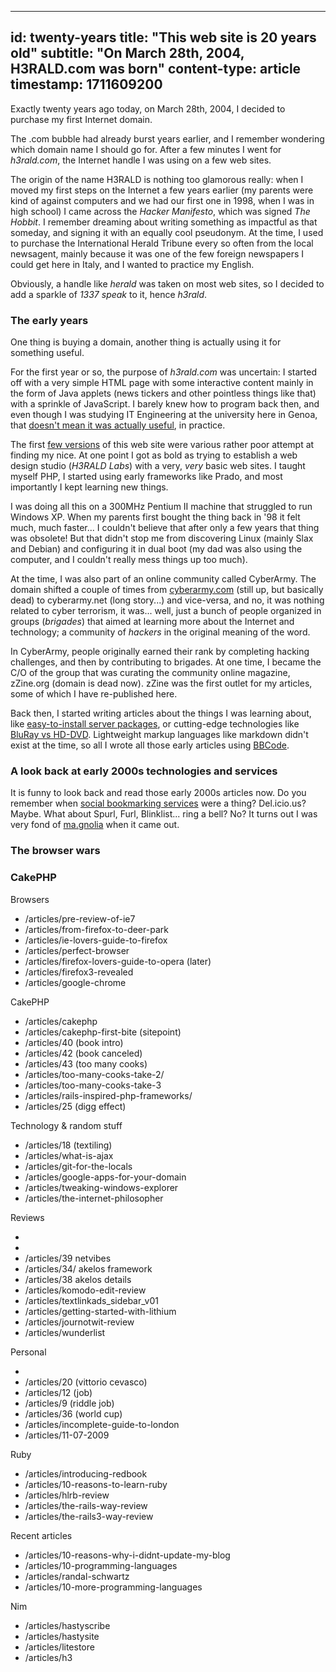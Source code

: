 -----
id: twenty-years
title: "This web site is 20 years old"
subtitle: "On March 28th, 2004, H3RALD.com was born"
content-type: article
timestamp: 1711609200
-----

Exactly twenty years ago today, on March 28th, 2004, I decided to purchase my first Internet domain. 

The .com bubble had already burst years earlier, and I remember wondering which domain name I should go for. After a few minutes I went for *h3rald.com*, the Internet handle I was using on a few web sites.

The origin of the name H3RALD is nothing too glamorous really: when I moved my first steps on the Internet a few years earlier (my parents were kind of against computers and we had our first one in 1998, when I was in high school) I came across the *Hacker Manifesto*, which was signed *The Hobbit*. I remember dreaming about writing something as impactful as that someday, and signing it with an equally cool pseudonym. At the time, I used to purchase the International Herald Tribune every so often from the local newsagent, mainly because it was one of the few foreign newspapers I could get here in Italy, and I wanted to practice my English.

Obviously, a handle like *herald* was taken on most web sites, so I decided to add a sparkle of *1337 speak* to it, hence *h3rald*.

### The early years

One thing is buying a domain, another thing is actually using it for something useful. 

For the first year or so, the purpose of *h3rald.com* was uncertain: I started off with a very simple HTML page with some interactive content mainly in the form of Java applets (news tickers and other pointless things like that) with a sprinkle of JavaScript. I barely knew how to program back then, and even though I was studying IT Engineering at the university here in Genoa, that [doesn't mean it was actually useful](/articles/academic), in practice.

The first [few versions](/h3rald/) of this web site were various rather poor attempt at finding my nice. At one point I got as bold as trying to establish a web design studio (_H3RALD Labs_) with a very, _very_ basic web sites. I taught myself PHP, I started using early frameworks like Prado, and most importantly I kept learning new things. 

I was doing all this on a 300MHz Pentium II machine that struggled to run Windows XP. When my parents first bought the thing back in '98 it felt much, much faster... I couldn't believe that after only a few years that thing was obsolete! But that didn't stop me from discovering Linux (mainly Slax and Debian) and configuring it in dual boot (my dad was also using the computer, and I couldn't really mess things up too much).

At the time, I was also part of an online community called CyberArmy. The domain shifted a couple of times from [cyberarmy.com](https://www.cyberarmy.com) (still up, but basically dead) to cyberarmy.net (long story...) and vice-versa, and no, it was nothing related to cyber terrorism, it was... well, just a bunch of people organized in groups (_brigades_) that aimed at learning more about the Internet and technology; a community of _hackers_ in the original meaning of the word.

In CyberArmy, people originally earned their rank by completing hacking challenges, and then by contributing to brigades. At one time, I became the C/O of the group that was curating the community online magazine, zZine.org (domain is dead now). zZine was the first outlet for my articles, some of which I have re-published here.

Back then, I started writing articles about the things I was learning about, like [easy-to-install server packages](/articles/server-packages), or cutting-edge technologies like [BluRay vs HD-DVD](/articles/next-generation-dvds). Lightweight markup languages like markdown didn't exist at the time, so all I wrote all those early articles using [BBCode](https://en.m.wikipedia.org/wiki/BBCode).

### A look back at early 2000s technologies and services

It is funny to look back and read those early 2000s articles now. Do you remember when [social bookmarking services](/articles/social-bookmarking-services) were a thing? Del.icio.us? Maybe. What about Spurl, Furl, Blinklist... ring a bell? No? It turns out I was very fond of [ma.gnolia](/articles/magnolia) when it came out. 

### The browser wars

### CakePHP

Browsers

- /articles/pre-review-of-ie7
- /articles/from-firefox-to-deer-park
- /articles/ie-lovers-guide-to-firefox
- /articles/perfect-browser
- /articles/firefox-lovers-guide-to-opera (later)
- /articles/firefox3-revealed
- /articles/google-chrome

CakePHP

- /articles/cakephp
- /articles/cakephp-first-bite (sitepoint)
- /articles/40 (book intro)
- /articles/42 (book canceled)
- /articles/43 (too many cooks)
- /articles/too-many-cooks-take-2/
- /articles/too-many-cooks-take-3
- /articles/rails-inspired-php-frameworks/
- /articles/25 (digg effect)

Technology & random stuff


- /articles/18 (textiling)
- /articles/what-is-ajax
- /articles/git-for-the-locals
- /articles/google-apps-for-your-domain
- /articles/tweaking-windows-explorer
- /articles/the-internet-philosopher

Reviews

- 
- 
- /articles/39 netvibes
- /articles/34/ akelos framework
- /articles/38 akelos details
- /articles/komodo-edit-review
- /articles/textlinkads_sidebar_v01
- /articles/getting-started-with-lithium
- /articles/journotwit-review
- /articles/wunderlist

Personal

- 
- /articles/20 (vittorio cevasco)
- /articles/12 (job)
- /articles/9 (riddle job)
- /articles/36 (world cup)
- /articles/incomplete-guide-to-london
- /articles/11-07-2009


Ruby

- /articles/introducing-redbook
- /articles/10-reasons-to-learn-ruby
- /articles/hlrb-review
- /articles/the-rails-way-review
- /articles/the-rails3-way-review


Recent articles

- /articles/10-reasons-why-i-didnt-update-my-blog
- /articles/10-programming-languages
- /articles/randal-schwartz
- /articles/10-more-programming-languages

Nim

- /articles/hastyscribe
- /articles/hastysite
- /articles/litestore
- /articles/h3

